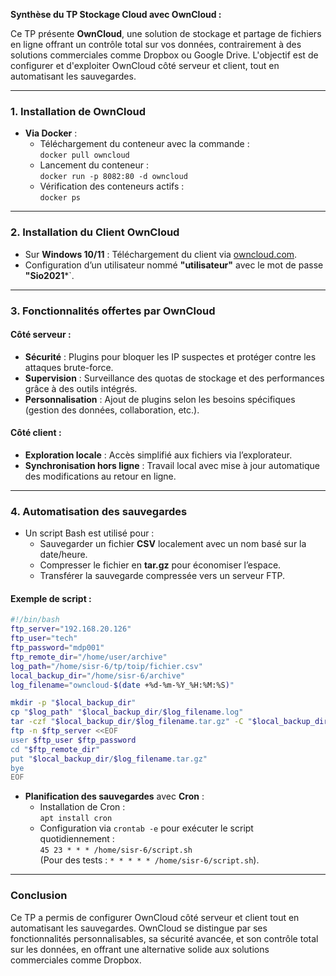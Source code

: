 **Synthèse du TP Stockage Cloud avec OwnCloud :**

Ce TP présente **OwnCloud**, une solution de stockage et partage de fichiers en ligne offrant un contrôle total sur vos données, contrairement à des solutions commerciales comme Dropbox ou Google Drive. L'objectif est de configurer et d'exploiter OwnCloud côté serveur et client, tout en automatisant les sauvegardes.

---

### **1. Installation de OwnCloud**
- **Via Docker** : 
  - Téléchargement du conteneur avec la commande :  
    `docker pull owncloud`
  - Lancement du conteneur :  
    `docker run -p 8082:80 -d owncloud`
  - Vérification des conteneurs actifs :  
    `docker ps`

---

### **2. Installation du Client OwnCloud**
- Sur **Windows 10/11** : Téléchargement du client via [owncloud.com](https://owncloud.com/download/).
- Configuration d’un utilisateur nommé **"utilisateur"** avec le mot de passe **"Sio2021***`.

---

### **3. Fonctionnalités offertes par OwnCloud**

#### **Côté serveur** :
- **Sécurité** : Plugins pour bloquer les IP suspectes et protéger contre les attaques brute-force.
- **Supervision** : Surveillance des quotas de stockage et des performances grâce à des outils intégrés.
- **Personnalisation** : Ajout de plugins selon les besoins spécifiques (gestion des données, collaboration, etc.).

#### **Côté client** :
- **Exploration locale** : Accès simplifié aux fichiers via l’explorateur.
- **Synchronisation hors ligne** : Travail local avec mise à jour automatique des modifications au retour en ligne.

---

### **4. Automatisation des sauvegardes**
- Un script Bash est utilisé pour :
  - Sauvegarder un fichier **CSV** localement avec un nom basé sur la date/heure.
  - Compresser le fichier en **tar.gz** pour économiser l’espace.
  - Transférer la sauvegarde compressée vers un serveur FTP.

#### **Exemple de script :**
```bash
#!/bin/bash
ftp_server="192.168.20.126"
ftp_user="tech"
ftp_password="mdp001"
ftp_remote_dir="/home/user/archive"
log_path="/home/sisr-6/tp/toip/fichier.csv"
local_backup_dir="/home/sisr-6/archive"
log_filename="owncloud-$(date +%d-%m-%Y_%H:%M:%S)"

mkdir -p "$local_backup_dir"
cp "$log_path" "$local_backup_dir/$log_filename.log"
tar -czf "$local_backup_dir/$log_filename.tar.gz" -C "$local_backup_dir" "$log_filename.log"
ftp -n $ftp_server <<EOF
user $ftp_user $ftp_password
cd "$ftp_remote_dir"
put "$local_backup_dir/$log_filename.tar.gz"
bye
EOF
```

- **Planification des sauvegardes** avec **Cron** :
  - Installation de Cron :  
    `apt install cron`
  - Configuration via `crontab -e` pour exécuter le script quotidiennement :  
    `45 23 * * * /home/sisr-6/script.sh`  
    (Pour des tests : `* * * * * /home/sisr-6/script.sh`).

---

### **Conclusion**
Ce TP a permis de configurer OwnCloud côté serveur et client tout en automatisant les sauvegardes. OwnCloud se distingue par ses fonctionnalités personnalisables, sa sécurité avancée, et son contrôle total sur les données, en offrant une alternative solide aux solutions commerciales comme Dropbox.
